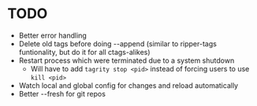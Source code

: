 # TODO

* Better error handling
* Delete old tags before doing --append (similar to ripper-tags funtionality, but do it for all ctags-alikes)
* Restart process which were terminated due to a system shutdown
    * Will have to add `tagrity stop <pid>` instead of forcing users to use `kill <pid>`
* Watch local and global config for changes and reload automatically
* Better --fresh for git repos
